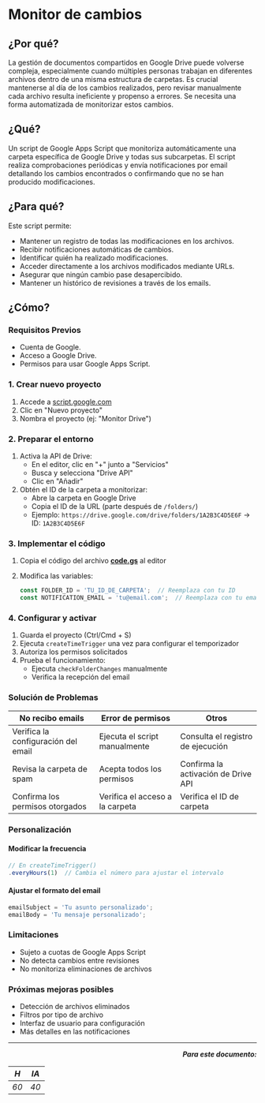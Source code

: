 # Monitor de cambios

## ¿Por qué?

La gestión de documentos compartidos en Google Drive puede volverse compleja, especialmente cuando múltiples personas trabajan en diferentes archivos dentro de una misma estructura de carpetas. Es crucial mantenerse al día de los cambios realizados, pero revisar manualmente cada archivo resulta ineficiente y propenso a errores. Se necesita una forma automatizada de monitorizar estos cambios.

## ¿Qué?

Un script de Google Apps Script que monitoriza automáticamente una carpeta específica de Google Drive y todas sus subcarpetas. El script realiza comprobaciones periódicas y envía notificaciones por email detallando los cambios encontrados o confirmando que no se han producido modificaciones.

## ¿Para qué?

Este script permite:

- Mantener un registro de todas las modificaciones en los archivos.
- Recibir notificaciones automáticas de cambios.
- Identificar quién ha realizado modificaciones.
- Acceder directamente a los archivos modificados mediante URLs.
- Asegurar que ningún cambio pase desapercibido.
- Mantener un histórico de revisiones a través de los emails.

## ¿Cómo?

### Requisitos Previos

- Cuenta de Google.
- Acceso a Google Drive.
- Permisos para usar Google Apps Script.

### 1. Crear nuevo proyecto

1. Accede a [script.google.com](https://script.google.com)
1. Clic en "Nuevo proyecto"
1. Nombra el proyecto (ej: "Monitor Drive")

### 2. Preparar el entorno

1. Activa la API de Drive:
   - En el editor, clic en "+" junto a "Servicios"
   - Busca y selecciona "Drive API"
   - Clic en "Añadir"
1. Obtén el ID de la carpeta a monitorizar:
   - Abre la carpeta en Google Drive
   - Copia el ID de la URL (parte después de `/folders/`)
   - Ejemplo: `https://drive.google.com/drive/folders/1A2B3C4D5E6F` → ID: `1A2B3C4D5E6F`

### 3. Implementar el código

1. Copia el código del archivo [**code.gs**](code.gs) al editor
1. Modifica las variables:

   ```javascript
   const FOLDER_ID = 'TU_ID_DE_CARPETA';  // Reemplaza con tu ID
   const NOTIFICATION_EMAIL = 'tu@email.com';  // Reemplaza con tu email
   ```

### 4. Configurar y activar

1. Guarda el proyecto (Ctrl/Cmd + S)
1. Ejecuta `createTimeTrigger` una vez para configurar el temporizador
1. Autoriza los permisos solicitados
1. Prueba el funcionamiento:
   - Ejecuta `checkFolderChanges` manualmente
   - Verifica la recepción del email

### Solución de Problemas

|No recibo emails|Error de permisos|Otros|
|-|-|-|
|Verifica la configuración del email|Ejecuta el script manualmente|Consulta el registro de ejecución|
|Revisa la carpeta de spam|Acepta todos los permisos|Confirma la activación de Drive API|
|Confirma los permisos otorgados|Verifica el acceso a la carpeta|Verifica el ID de carpeta|

### Personalización

#### Modificar la frecuencia

```javascript
// En createTimeTrigger()
.everyHours(1)  // Cambia el número para ajustar el intervalo
```

#### Ajustar el formato del email

```javascript
emailSubject = 'Tu asunto personalizado';
emailBody = 'Tu mensaje personalizado';
```

### Limitaciones

- Sujeto a cuotas de Google Apps Script
- No detecta cambios entre revisiones
- No monitoriza eliminaciones de archivos

### Próximas mejoras posibles

- Detección de archivos eliminados
- Filtros por tipo de archivo
- Interfaz de usuario para configuración
- Más detalles en las notificaciones

---

<div align=right>

***Para este documento:***

|*H*|*IA*|
|-|-|
|*60*|*40*|

</div>
